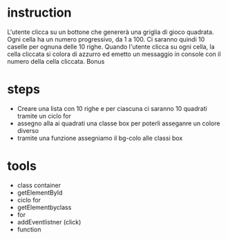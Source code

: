 # instruction 

L'utente clicca su un bottone che genererà una griglia di gioco quadrata.
Ogni cella ha un numero progressivo, da 1 a 100.
Ci saranno quindi 10 caselle per ognuna delle 10 righe.
Quando l'utente clicca su ogni cella, la cella cliccata si colora di azzurro ed emetto un messaggio in console con il numero della cella cliccata.
Bonus

# steps 
- Creare una lista con 10 righe e per ciascuna ci saranno 10 quadrati tramite un ciclo for 
- assegno alla ai quadrati una classe box per poterli asseganre un colore diverso
- tramite una funzione assegniamo il bg-colo alle classi box




# tools
- class container
- getElementById
- ciclo for
- getElementbyclass
- for
- addEventlistner (click)
- function